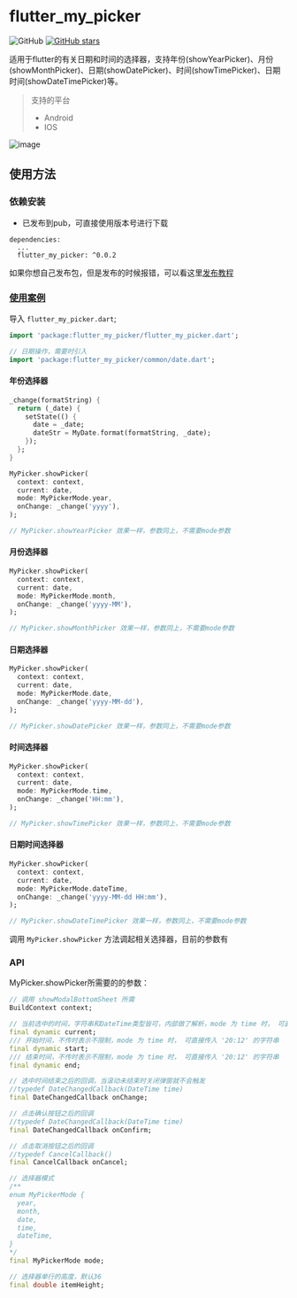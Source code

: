 # flutter_my_picker

![GitHub](https://img.shields.io/github/license/ma125120/flutter_my_picker.svg)
[![GitHub stars](https://img.shields.io/github/stars/ma125120/flutter_my_picker.svg?style=social&label=Stars)](https://github.com/ma125120/flutter_my_picker)

适用于flutter的有关日期和时间的选择器，支持年份(showYearPicker)、月份(showMonthPicker)、日期(showDatePicker)、时间(showTimePicker)、日期时间(showDateTimePicker)等。

> 支持的平台
> * Android
> * IOS

![image](./gif/1.gif)

## 使用方法

### 依赖安装

- 已发布到pub，可直接使用版本号进行下载
```
dependencies:
  ...
  flutter_my_picker: ^0.0.2
```

如果你想自己发布包，但是发布的时候报错，可以看这里[发布教程](https://github.com/ma125120/study_note/blob/master/flutter/pub.md)

### [使用案例](./example/lib/demo.dart)

导入 ```flutter_my_picker.dart```;
```dart
import 'package:flutter_my_picker/flutter_my_picker.dart';

// 日期操作，需要时引入
import 'package:flutter_my_picker/common/date.dart';
```

#### 年份选择器
```dart
_change(formatString) {
  return (_date) {
    setState(() {
      date = _date;
      dateStr = MyDate.format(formatString, _date);
    });
  };
}

MyPicker.showPicker(
  context: context,
  current: date,
  mode: MyPickerMode.year,
  onChange: _change('yyyy'),
);

// MyPicker.showYearPicker 效果一样，参数同上，不需要mode参数
```

#### 月份选择器
```dart
MyPicker.showPicker(
  context: context,
  current: date,
  mode: MyPickerMode.month,
  onChange: _change('yyyy-MM'),
);

// MyPicker.showMonthPicker 效果一样，参数同上，不需要mode参数
```

#### 日期选择器
```dart
MyPicker.showPicker(
  context: context,
  current: date,
  mode: MyPickerMode.date,
  onChange: _change('yyyy-MM-dd'),
);

// MyPicker.showDatePicker 效果一样，参数同上，不需要mode参数
```

#### 时间选择器
```dart
MyPicker.showPicker(
  context: context,
  current: date,
  mode: MyPickerMode.time,
  onChange: _change('HH:mm'),
);

// MyPicker.showTimePicker 效果一样，参数同上，不需要mode参数
```

#### 日期时间选择器
```dart
MyPicker.showPicker(
  context: context,
  current: date,
  mode: MyPickerMode.dateTime,
  onChange: _change('yyyy-MM-dd HH:mm'),
);

// MyPicker.showDateTimePicker 效果一样，参数同上，不需要mode参数
```

调用 ```MyPicker.showPicker``` 方法调起相关选择器，目前的参数有

### API
MyPicker.showPicker所需要的的参数：

```dart
// 调用 showModalBottomSheet 所需
BuildContext context;

// 当前选中的时间，字符串和DateTime类型皆可，内部做了解析，mode 为 time 时， 可直接传入 '20:12' 的字符串
final dynamic current;
/// 开始时间，不传时表示不限制，mode 为 time 时， 可直接传入 '20:12' 的字符串
final dynamic start;
/// 结束时间，不传时表示不限制，mode 为 time 时， 可直接传入 '20:12' 的字符串
final dynamic end;

// 选中时间结束之后的回调，当滚动未结束时关闭弹窗就不会触发
//typedef DateChangedCallback(DateTime time)
final DateChangedCallback onChange;

// 点击确认按钮之后的回调
//typedef DateChangedCallback(DateTime time)
final DateChangedCallback onConfirm;

// 点击取消按钮之后的回调
//typedef CancelCallback()
final CancelCallback onCancel;

// 选择器模式
/**
enum MyPickerMode {
  year,
  month,
  date,
  time,
  dateTime,
}
*/
final MyPickerMode mode;

// 选择器单行的高度，默认36
final double itemHeight;
```

